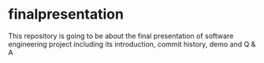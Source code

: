# finalpresentation
This repository is going to be about the final presentation of software engineering project including its introduction, commit history, demo and Q &amp; A
